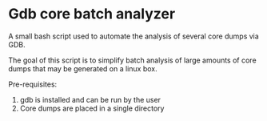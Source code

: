# Gdb core batch analyzer
A small bash script used to automate the analysis of several core dumps via GDB.

The goal of this script is to simplify batch analysis of large amounts of 
core dumps that may be generated on a linux box.

Pre-requisites:
1) gdb is installed and can be run by the user
2) Core dumps are placed in a single directory

